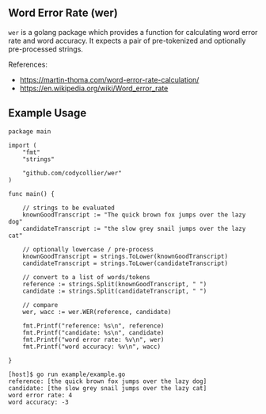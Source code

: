 
## Word Error Rate (wer)

`wer` is a golang package which provides a function for calculating word error rate and word accuracy. It expects a pair of pre-tokenized and optionally pre-processed strings.


References:

* https://martin-thoma.com/word-error-rate-calculation/
* https://en.wikipedia.org/wiki/Word_error_rate


## Example Usage

```
package main

import (
	"fmt"
	"strings"

	"github.com/codycollier/wer"
)

func main() {

	// strings to be evaluated
	knownGoodTranscript := "The quick brown fox jumps over the lazy dog"
	candidateTranscript := "the slow grey snail jumps over the lazy cat"

	// optionally lowercase / pre-process
	knownGoodTranscript = strings.ToLower(knownGoodTranscript)
	candidateTranscript = strings.ToLower(candidateTranscript)

	// convert to a list of words/tokens
	reference := strings.Split(knownGoodTranscript, " ")
	candidate := strings.Split(candidateTranscript, " ")

	// compare
	wer, wacc := wer.WER(reference, candidate)

	fmt.Printf("reference: %s\n", reference)
	fmt.Printf("candidate: %s\n", candidate)
	fmt.Printf("word error rate: %v\n", wer)
	fmt.Printf("word accuracy: %v\n", wacc)

}
```


```
[host]$ go run example/example.go
reference: [the quick brown fox jumps over the lazy dog]
candidate: [the slow grey snail jumps over the lazy cat]
word error rate: 4
word accuracy: -3
```
